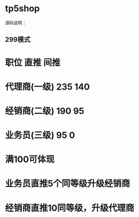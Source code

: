 # tp5shop
源码说明：


## 299模式
# 职位    直推  间推
# 代理商(一级)    235  140
# 经销商(二级)    190  95
# 业务员(三级)    95  0

# 满100可体现
# 业务员直推5个同等级升级经销商
# 经销商直推10同等级，升级代理商